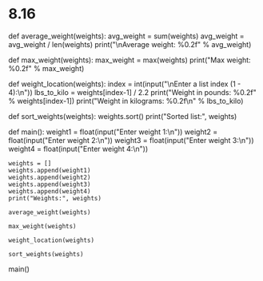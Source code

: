 # 8.16

def average_weight(weights):
    avg_weight = sum(weights)
    avg_weight = avg_weight / len(weights)
    print("\nAverage weight: %0.2f"  % avg_weight)

def max_weight(weights):
    max_weight = max(weights)
    print("Max weight: %0.2f" % max_weight)
    
def weight_location(weights):
    index = int(input("\nEnter a list index (1 - 4):\n"))
    lbs_to_kilo = weights[index-1] / 2.2
    print("Weight in pounds: %0.2f" % weights[index-1])
    print("Weight in kilograms: %0.2f\n" % lbs_to_kilo)

def sort_weights(weights):
    weights.sort()
    print("Sorted list:", weights)

def main():
    weight1 = float(input("Enter weight 1:\n"))
    weight2 = float(input("Enter weight 2:\n"))
    weight3 = float(input("Enter weight 3:\n"))
    weight4 = float(input("Enter weight 4:\n"))

    weights = []
    weights.append(weight1)
    weights.append(weight2)
    weights.append(weight3)
    weights.append(weight4)
    print("Weights:", weights)

    average_weight(weights)
    
    max_weight(weights)
    
    weight_location(weights)
    
    sort_weights(weights)
    
main()
